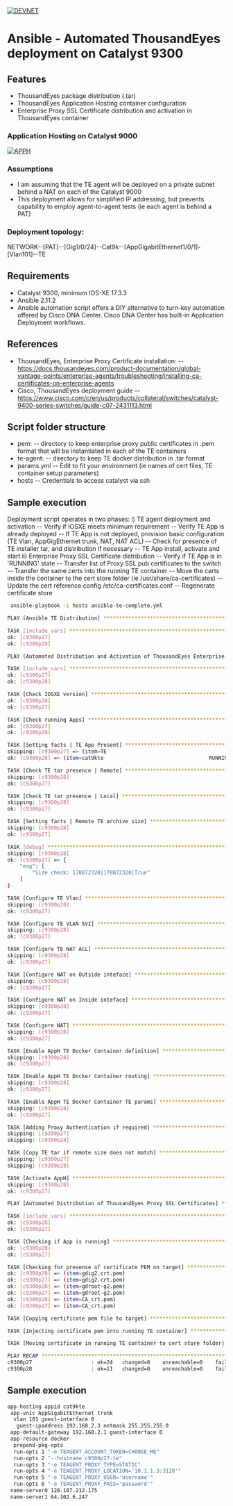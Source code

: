 [![DEVNET](https://upload.wikimedia.org/wikipedia/en/f/f8/CiscoDevNet2.png)](https://developer.cisco.com)

# Ansible - Automated ThousandEyes deployment on Catalyst 9300

## Features
- ThousandEyes package distribution (.tar)
- ThousandEyes Application Hosting container configuration
- Enterprise Proxy SSL Certificate distribution and activation in ThousandEyes container

### Application Hosting on Catalyst 9000
[![APPH](https://pubhub.devnetcloud.com/media/application-hosting/docs/iox-app/images/iox-apphosting-arch.png#developer.cisco.com)](https://developer.cisco.com/docs/app-hosting/#!application-hosting-in-the-enterprise/what-is-application-hosting)
### Assumptions
- I am assuming that the TE agent will be deployed on a private subnet behind a NAT on each of the Catalyst 9000
- This deployment allows for simplified IP addressing, but prevents capability to employ agent-to-agent tests (ie each agent is behind a PAT)

### Deployment topology:
NETWORK--[PAT]--[Gig1/0/24]--Cat9k--[AppGigabitEthernet1/0/1]-[Vlan101]--TE

## Requirements
- Catalyst 9300, minimum IOS-XE 17.3.3
- Ansible 2.11.2
- Ansible automation script offers a DIY alternative to turn-key automation offered by Cisco DNA Center. Cisco DNA Center has built-in Application Deployment workflows. 

## References
- ThousandEyes, Enterprise Proxy Certificate installation: 
-- https://docs.thousandeyes.com/product-documentation/global-vantage-points/enterprise-agents/troubleshooting/installing-ca-certificates-on-enterprise-agents
- Cisco, ThousandEyes deployment guide
-- https://www.cisco.com/c/en/us/products/collateral/switches/catalyst-9400-series-switches/guide-c07-2431113.html

## Script folder structure
- pem: 
-- directory to keep enterprise proxy public certificates in .pem format that will be instantiated in each of the TE containers
- te-agent: 
-- directory to keep TE docker distribution in .tar format
- params.yml 
-- Edit to fit your environment (ie names of cert files, TE container setup parameters)
- hosts
-- Credentials to access catalyst via ssh

## Sample execution
Deployment script operates in two phases:
i) TE agent deployment and activation
-- Verify if IOSXE meets minimum requirement
-- Verify TE App is already deployed
-- If TE App is not deployed, provision basic configuration (TE Vlan, AppGigEthernet trunk, NAT, NAT ACL)
-- Check for presence of TE installer tar, and distribution if necessary
-- TE App install, activate and start
ii) Enterprise Proxy SSL Certificate distribution
-- Verify if TE App is in 'RUNNING' state
-- Transfer list of Proxy SSL pub certificates to the switch
-- Transfer the same certs into the running TE container
-- Move the certs inside the container to the cert store folder (ie /usr/share/ca-certificates)
-- Update the cert reference config /etc/ca-certificates.conf
-- Regenerate certificate store

```sh
 ansible-playbook -i hosts ansible-te-complete.yml 

PLAY [Ansible TE Distribution] *********************************************************************************************************************************************************************************************************************************

TASK [include_vars] ********************************************************************************************************************************************************************************************************************************************
ok: [c9300p27]
ok: [c9300p28]

PLAY [Automated Distribution and Activation of ThousandEyes Enterprise Agent on Catalyst 9300] *****************************************************************************************************************************************************************

TASK [include_vars] ********************************************************************************************************************************************************************************************************************************************
ok: [c9300p27]
ok: [c9300p28]

TASK [Check IOSXE version] *************************************************************************************************************************************************************************************************************************************
ok: [c9300p28]
ok: [c9300p27]

TASK [Check running Apps] **************************************************************************************************************************************************************************************************************************************
ok: [c9300p27]
ok: [c9300p28]

TASK [Setting facts | TE App Present] **************************************************************************************************************************************************************************************************************************
skipping: [c9300p27] => (item=TE                                       DEPLOYED) 
ok: [c9300p28] => (item=cat9kte                                  RUNNING)

TASK [Check TE tar presence | Remote] **************************************************************************************************************************************************************************************************************************
skipping: [c9300p28]
ok: [c9300p27]

TASK [Check TE tar presence | Local] ***************************************************************************************************************************************************************************************************************************
skipping: [c9300p28]
ok: [c9300p27]

TASK [Setting facts | Remote TE archive size] ******************************************************************************************************************************************************************************************************************
skipping: [c9300p28]
ok: [c9300p27]

TASK [debug] ***************************************************************************************************************************************************************************************************************************************************
skipping: [c9300p28]
ok: [c9300p27] => {
    "msg": [
        "Size check: 178872320|178872320|True"
    ]
}

TASK [Configure TE Vlan] ***************************************************************************************************************************************************************************************************************************************
skipping: [c9300p28]
ok: [c9300p27]

TASK [Configure TE VLAN SVI] ***********************************************************************************************************************************************************************************************************************************
skipping: [c9300p28]
ok: [c9300p27]

TASK [Configure TE NAT ACL] ************************************************************************************************************************************************************************************************************************************
skipping: [c9300p28]
ok: [c9300p27]

TASK [Configure NAT on Outside inteface] ***********************************************************************************************************************************************************************************************************************
skipping: [c9300p28]
ok: [c9300p27]

TASK [Configure NAT on Inside inteface] ************************************************************************************************************************************************************************************************************************
skipping: [c9300p28]
ok: [c9300p27]

TASK [Configure NAT] *******************************************************************************************************************************************************************************************************************************************
skipping: [c9300p28]
ok: [c9300p27]

TASK [Enable AppH TE Docker Container definition] **************************************************************************************************************************************************************************************************************
skipping: [c9300p28]
ok: [c9300p27]

TASK [Enable AppH TE Docker Container routing] *****************************************************************************************************************************************************************************************************************
skipping: [c9300p28]
ok: [c9300p27]

TASK [Enable AppH TE Docker Container TE params] ***************************************************************************************************************************************************************************************************************
skipping: [c9300p28]
ok: [c9300p27]

TASK [Adding Proxy Authentication if required] *****************************************************************************************************************************************************************************************************************
skipping: [c9300p27]
skipping: [c9300p28]

TASK [Copy TE tar if remote size does not match] ***************************************************************************************************************************************************************************************************************
skipping: [c9300p27]
skipping: [c9300p28]

TASK [Activate AppH] *******************************************************************************************************************************************************************************************************************************************
skipping: [c9300p28]
ok: [c9300p27]

PLAY [Automated Distribution of ThousandEyes Proxy SSL Certificates] *******************************************************************************************************************************************************************************************

TASK [include_vars] ********************************************************************************************************************************************************************************************************************************************
ok: [c9300p28]
ok: [c9300p27]

TASK [Checking if App is running] ******************************************************************************************************************************************************************************************************************************
ok: [c9300p28]
ok: [c9300p27]

TASK [Checking for presense of certificate PEM on target] ******************************************************************************************************************************************************************************************************
ok: [c9300p28] => (item=gdig2.crt.pem)
ok: [c9300p27] => (item=gdig2.crt.pem)
ok: [c9300p28] => (item=gdroot-g2.pem)
ok: [c9300p27] => (item=gdroot-g2.pem)
ok: [c9300p28] => (item=CA_crt.pem)
ok: [c9300p27] => (item=CA_crt.pem)

TASK [Copying certificate pem file to target] ******************************************************************************************************************************************************************************************************************

TASK [Injecting certificate pem into running TE container] *****************************************************************************************************************************************************************************************************

TASK [Moving certificate in running TE container to cert store folder] *****************************************************************************************************************************************************************************************

PLAY RECAP *****************************************************************************************************************************************************************************************************************************************************
c9300p27                   : ok=24   changed=0    unreachable=0    failed=0    skipped=3    rescued=0    ignored=0   
c9300p28                   : ok=11   changed=0    unreachable=0    failed=0    skipped=16   rescued=0    ignored=0   

```

## Sample execution
```sh
app-hosting appid cat9kte
 app-vnic AppGigabitEthernet trunk
  vlan 101 guest-interface 0
   guest-ipaddress 192.168.2.3 netmask 255.255.255.0
 app-default-gateway 192.168.2.1 guest-interface 0
 app-resource docker
  prepend-pkg-opts
  run-opts 1 "-e TEAGENT_ACCOUNT_TOKEN=CHANGE_ME"
  run-opts 2 "--hostname c9300p27-te"
  run-opts 3 "-e TEAGENT_PROXY_TYPE=STATIC"
  run-opts 4 "-e TEAGENT_PROXY_LOCATION='10.1.1.3:3128'"
  run-opts 5 "-e TEAGENT_PROXY_USER='username'"
  run-opts 6 "-e TEAGENT_PROXY_PASS='password'"
 name-server0 128.107.212.175
 name-server1 64.102.6.247
 ```
